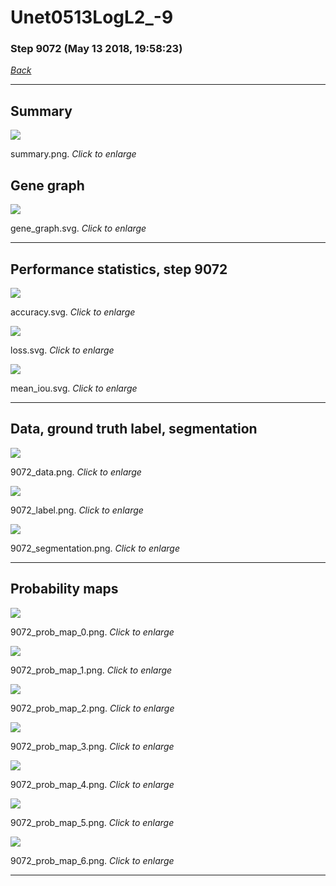 # Unet0513LogL2_-9

### Step 9072 (May 13 2018, 19:58:23)

[_Back_](..)

---

## Summary

<div class="images"><a href="media/summary.png"><img  src="media/summary.png" align="center"></a><p>summary.png. <i>Click to enlarge</i></p></div>

## Gene graph

<div class="images"><a href="media/gene_graph.svg"><img  src="media/gene_graph.svg" align="center"></a><p>gene_graph.svg. <i>Click to enlarge</i></p></div>

---

## Performance statistics, step 9072

<div class="images"><a href="media/accuracy.svg"><img class="mini" src="media/accuracy.svg" align="center"></a><p>accuracy.svg. <i>Click to enlarge</i></p></div>
<div class="images"><a href="media/loss.svg"><img class="mini" src="media/loss.svg" align="center"></a><p>loss.svg. <i>Click to enlarge</i></p></div>
<div class="images"><a href="media/mean_iou.svg"><img class="mini" src="media/mean_iou.svg" align="center"></a><p>mean_iou.svg. <i>Click to enlarge</i></p></div>

---

## Data, ground truth label, segmentation

<div class="images"><a href="media/9072_data.png"><img class="mini" src="media/9072_data.png" align="center"></a><p>9072_data.png. <i>Click to enlarge</i></p></div>
<div class="images"><a href="media/9072_label.png"><img class="mini" src="media/9072_label.png" align="center"></a><p>9072_label.png. <i>Click to enlarge</i></p></div>
<div class="images"><a href="media/9072_segmentation.png"><img class="mini" src="media/9072_segmentation.png" align="center"></a><p>9072_segmentation.png. <i>Click to enlarge</i></p></div>

---

## Probability maps

<div class="images"><a href="media/9072_prob_map_0.png"><img class="mini" src="media/9072_prob_map_0.png" align="center"></a><p>9072_prob_map_0.png. <i>Click to enlarge</i></p></div>
<div class="images"><a href="media/9072_prob_map_1.png"><img class="mini" src="media/9072_prob_map_1.png" align="center"></a><p>9072_prob_map_1.png. <i>Click to enlarge</i></p></div>
<div class="images"><a href="media/9072_prob_map_2.png"><img class="mini" src="media/9072_prob_map_2.png" align="center"></a><p>9072_prob_map_2.png. <i>Click to enlarge</i></p></div>
<div class="images"><a href="media/9072_prob_map_3.png"><img class="mini" src="media/9072_prob_map_3.png" align="center"></a><p>9072_prob_map_3.png. <i>Click to enlarge</i></p></div>
<div class="images"><a href="media/9072_prob_map_4.png"><img class="mini" src="media/9072_prob_map_4.png" align="center"></a><p>9072_prob_map_4.png. <i>Click to enlarge</i></p></div>
<div class="images"><a href="media/9072_prob_map_5.png"><img class="mini" src="media/9072_prob_map_5.png" align="center"></a><p>9072_prob_map_5.png. <i>Click to enlarge</i></p></div>
<div class="images"><a href="media/9072_prob_map_6.png"><img class="mini" src="media/9072_prob_map_6.png" align="center"></a><p>9072_prob_map_6.png. <i>Click to enlarge</i></p></div>

---


